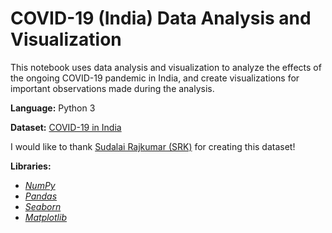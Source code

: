 # COVID-19 (India) Data Analysis and Visualization

This notebook uses data analysis and visualization to analyze the effects of the ongoing COVID-19 pandemic in India, and create visualizations for important observations made during the analysis.

**Language:** Python 3

**Dataset:** [COVID-19 in India](https://www.kaggle.com/sudalairajkumar/covid19-in-india)

I would like to thank [Sudalai Rajkumar (SRK)](https://www.kaggle.com/sudalairajkumar) for creating this dataset!
  
**Libraries:**
  * [_NumPy_](https://numpy.org/)
  * [_Pandas_](https://pandas.pydata.org/)
  * [_Seaborn_](https://seaborn.pydata.org/)
  * [_Matplotlib_](https://matplotlib.org/)
